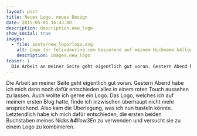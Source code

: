 ```yaml
---
layout: post
title: Neues Logo, neues Design
date: 2015-05-01 16:43:00
description: description.new_logo
show_social: true
images:
  - file: posts/new_logo/logo.svg
    alt: Logo für felixdoering.com basierend auf meinem Nickname h4llow3En
    description: images.new_logo
teaser: |
  Die Arbeit an meiner Seite geht eigentlich gut voran. Gestern Abend habe ich mich dann noch dafür entschieden alles in einem roten Touch aussehen zu lassen. Auch wollte ich gerne ein Logo...
---
```

Die Arbeit an meiner Seite geht eigentlich gut voran. Gestern Abend habe ich mich dann noch dafür entschieden alles in einem roten Touch aussehen zu lassen. Auch wollte ich gerne ein Logo. Das Logo, welches ich auf meinem ersten Blog hatte, finde ich inzwischen überhaupt nicht mehr ansprechend. Also kam die Überlegung, was ich nun basteln könnte. Letztendlich habe ich mich dafür entschieden, die ersten beiden Buchstaben meines Nicks _**h4**llow3En_ zu verwenden und versucht sie zu einem Logo zu kombinieren.
